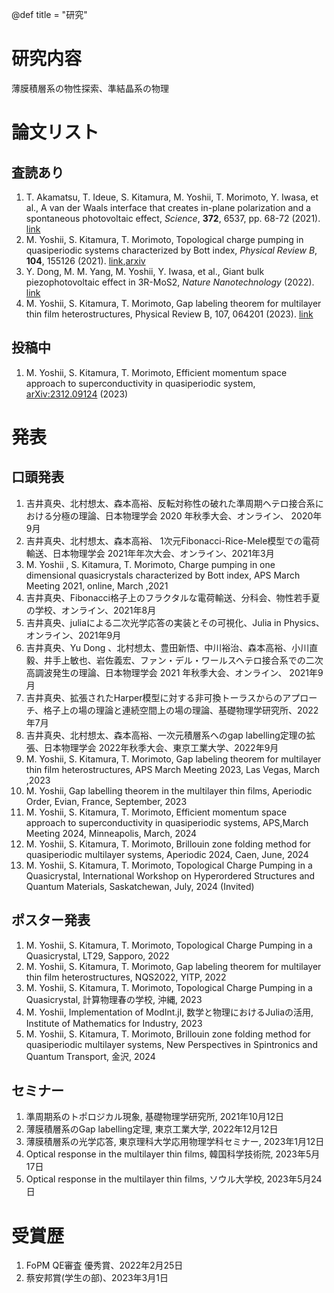 @def title = "研究"

# 研究内容
薄膜積層系の物性探索、準結晶系の物理

# 論文リスト
## 査読あり
1. T. Akamatsu, T. Ideue, S. Kitamura, M. Yoshii, T. Morimoto, Y. Iwasa, et al., A van der Waals interface that creates in-plane polarization and a spontaneous photovoltaic effect, _Science_, __372__, 6537, pp. 68-72 (2021). [link](https://www.science.org/doi/abs/10.1126/science.aaz9146)
2. M. Yoshii, S. Kitamura, T. Morimoto, Topological charge pumping in quasiperiodic systems characterized by Bott index, _Physical Review B_, __104__, 155126 (2021). [link](https://journals.aps.org/prb/abstract/10.1103/PhysRevB.104.155126),[arxiv](https://arxiv.org/abs/2105.05654)
3. Y. Dong, M. M. Yang, M. Yoshii, Y. Iwasa, et al., Giant bulk piezophotovoltaic effect in 3R-MoS2, _Nature Nanotechnology_ (2022). [link](https://www.nature.com/articles/s41565-022-01252-8)
4. M. Yoshii, S. Kitamura, T. Morimoto, Gap labeling theorem for multilayer thin film heterostructures, Physical Review B, 107, 064201 (2023). [link](https://journals.aps.org/prb/abstract/10.1103/PhysRevB.107.064201)

## 投稿中
1. M. Yoshii, S. Kitamura, T. Morimoto, Efficient momentum space approach to superconductivity in quasiperiodic system, [arXiv:2312.09124](https://arxiv.org/abs/2312.09124) (2023)

# 発表
## 口頭発表
1. 吉井真央、北村想太、森本高裕、反転対称性の破れた準周期ヘテロ接合系における分極の理論、日本物理学会 2020 年秋季大会、オンライン、 2020年9月
2. 吉井真央、北村想太、森本高裕、 1次元Fibonacci-Rice-Mele模型での電荷輸送、日本物理学会 2021年年次大会、オンライン、2021年3月
3. M. Yoshii , S. Kitamura, T. Morimoto, Charge pumping in one dimensional quasicrystals characterized by Bott index, APS March Meeting 2021, online, March ,2021
4. 吉井真央、Fibonacci格子上のフラクタルな電荷輸送、分科会、物性若手夏の学校、オンライン、2021年8月
5. 吉井真央、juliaによる二次光学応答の実装とその可視化、Julia in Physics、オンライン、2021年9月
6. 吉井真央、Yu Dong 、北村想太、豊田新悟、中川裕治、森本高裕、小川直毅、井手上敏也、岩佐義宏、ファン・デル・ワールスヘテロ接合系での二次高調波発生の理論、日本物理学会 2021 年秋季大会、オンライン、 2021年9月
7. 吉井真央、拡張されたHarper模型に対する非可換トーラスからのアプローチ、格子上の場の理論と連続空間上の場の理論、基礎物理学研究所、2022年7月
8. 吉井真央、北村想太、森本高裕、一次元積層系へのgap labelling定理の拡張、日本物理学会 2022年秋季大会、東京工業大学、2022年9月
9. M. Yoshii, S. Kitamura, T. Morimoto, Gap labeling theorem for multilayer thin film heterostructures, APS March Meeting 2023, Las Vegas, March ,2023
10. M. Yoshii, Gap labelling theorem in the multilayer thin films, Aperiodic Order, Evian, France, September, 2023
11. M. Yoshii, S. Kitamura, T. Morimoto, Efficient momentum space approach to superconductivity in quasiperiodic systems, APS,March Meeting 2024, Minneapolis, March, 2024
12. M. Yoshii, S. Kitamura, T. Morimoto, Brillouin zone folding method for quasiperiodic multilayer systems, Aperiodic 2024, Caen, June, 2024
13. M. Yoshii, S. Kitamura, T. Morimoto, Topological Charge Pumping in a Quasicrystal, International Workshop on Hyperordered Structures and Quantum Materials, Saskatchewan, July, 2024 (Invited)


## ポスター発表
1. M. Yoshii, S. Kitamura, T. Morimoto, Topological Charge Pumping in a Quasicrystal, LT29, Sapporo, 2022
2. M. Yoshii, S. Kitamura, T. Morimoto, Gap labeling theorem for multilayer thin film heterostructures, NQS2022, YITP, 2022
3. M. Yoshii, S. Kitamura, T. Morimoto, Topological Charge Pumping in a Quasicrystal, 計算物理春の学校, 沖縄, 2023
4. M. Yoshii, Implementation of ModInt.jl, 数学と物理におけるJuliaの活用, Institute of Mathematics for Industry, 2023
5. M. Yoshii, S. Kitamura, T. Morimoto, Brillouin zone folding method for quasiperiodic multilayer systems, New Perspectives in Spintronics and Quantum Transport, 金沢, 2024

## セミナー
1. 準周期系のトポロジカル現象, 基礎物理学研究所, 2021年10月12日
2. 薄膜積層系のGap labelling定理, 東京工業大学, 2022年12月12日
3. 薄膜積層系の光学応答, 東京理科大学応用物理学科セミナー, 2023年1月12日
4. Optical response in the multilayer thin films, 韓国科学技術院, 2023年5月17日
4. Optical response in the multilayer thin films, ソウル大学校, 2023年5月24日
   
# 受賞歴
1. FoPM QE審査 優秀賞、2022年2月25日
2. 蔡安邦賞(学生の部)、2023年3月1日
